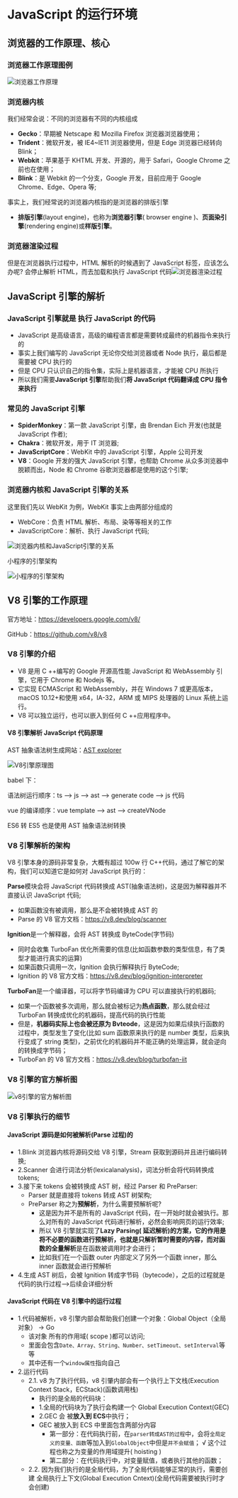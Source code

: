 # JavaScript 的运行环境

## 浏览器的工作原理、核心

### 浏览器工作原理图例

![浏览器工作原理](.\img\浏览器工作原理.png)

### 浏览器内核

我们经常会说：不同的浏览器有不同的内核组成

- **Gecko**：早期被 Netscape 和 Mozilla Firefox 浏览器浏览器使用；
- **Trident**：微软开发，被 IE4~IE11 浏览器使用，但是 Edge 浏览器已经转向 Blink；
- **Webkit**：苹果基于 KHTML 开发、开源的，用于 Safari，Google Chrome 之前也在使用；
- **Blink**：是 Webkit 的一个分支，Google 开发，目前应用于 Google Chrome、Edge、Opera 等;

事实上，我们经常说的浏览器内核指的是浏览器的排版引擎

- **排版引擎**(layout engine)，也称为**浏览器引擎**( browser engine )、**页面染引擎**(rendering engine)或**样版引擎**。

### 浏览器渲染过程

但是在浏览器执行过程中，HTML 解析的时候遇到了 JavaScript 标签，应该怎么办呢?
会停止解析 HTML，而去加载和执行 JavaScript 代码![浏览器渲染过程](.\img\浏览器渲染过程.jpg)

## JavaScript 引擎的解析

### JavaScript 引擎就是 执行 JavaScript 的代码

- JavaScript 是高级语言，高级的编程语言都是需要转成最终的机器指令来执行的
- 事实上我们编写的 JavaScript 无论你交给浏览器或者 Node 执行，最后都是需要被 CPU 执行的
- 但是 CPU 只认识自己的指令集，实际上是机器语言，才能被 CPU 所执行
- 所以我们需要**JavaScript 引擎**帮助我们**将 JavaScript 代码翻译成 CPU 指令来执行**

### 常见的 JavaScript 引擎

- **SpiderMonkey**：第一款 JavaScript 引擎，由 Brendan Eich 开发(也就是 JavaScript 作者);
- **Chakra**：微软开发，用于 IT 浏览器;
- **JavaScriptCore**：WebKit 中的 JavaScript 引擎，Apple 公司开发
- **V8**：Google 开发的强大 JavaScript 引擎，也帮助 Chrome 从众多浏览器中脱颖而出，Node 和 Chrome 谷歌浏览器都是使用的这个引擎;

### 浏览器内核和 JavaScript 引擎的关系

这里我们先以 WebKit 为例，WebKit 事实上由两部分组成的

- WebCore：负责 HTML 解析、布局、染等等相关的工作
- JavaScriptCore：解析、执行 JavaScript 代码;

![浏览器内核和JavaScript引擎的关系](.\img\浏览器内核和JavaScript引擎的关系.jpg)

小程序的引擎架构

![小程序的引擎架构](.\img\小程序的引擎架构.jpg)

## V8 引擎的工作原理

官方地址：<https://developers.google.com/v8/>

GitHub：<https://github.com/v8/v8>

### V8 引擎的介绍

- V8 是用 C ++编写的 Google 开源高性能 JavaScript 和 WebAssembly 引擎，它用于 Chrome 和 Nodejs 等。
- 它实现 ECMAScript 和 WebAssembly，并在 Windows 7 或更高版本，macOS 10.12+和使用 x64，IA-32，ARM 或 MIPS 处理器的 Linux 系统上运行。
- V8 可以独立运行，也可以嵌入到任何 C ++应用程序中。

#### V8 引擎解析 JavaScript 代码原理

AST 抽象语法树生成网站：[AST explorer](https://astexplorer.net/)

![V8引擎原理图](.\img\V8引擎原理图.jpg)

babel 下：

语法树运行顺序：ts --> js --> ast --> generate code --> js 代码

vue 的编译顺序：vue template --> ast --> createVNode

ES6 转 ES5 也是使用 AST 抽象语法树转换

### V8 引擎解析的架构

V8 引擎本身的源码非常复杂，大概有超过 100w 行 C++代码，通过了解它的架构，我们可以知道它是如何对 JavaScript 执行的：

**Parse**模块会将 JavaScript 代码转换成 AST(抽象语法树)，这是因为解释器并不直接认识 JavaScript 代码;

- 如果函数没有被调用，那么是不会被转换成 AST 的
- Parse 的 V8 官方文档：<https://v8.dev/blog/scanner>

**Ignition**是一个解释器，会将 AST 转换成 ByteCode(字节码)

- 同时会收集 TurboFan 优化所需要的信息(比如函数参数的类型信息，有了类型才能进行真实的运算)
- 如果函数只调用一次，Ignition 会执行解释执行 ByteCode;
- Ignition 的 V8 官方文档：<https://v8.dev/blog/ignition-interpreter>

**TurboFan**是一个编译器，可以将字节码编译为 CPU 可以直接执行的机器码;

- 如果一个函数被多次调用，那么就会被标记为**热点函数**，那么就会经过 TurboFan 转换成优化的机器码，提高代码的执行性能
- 但是，**机器码实际上也会被还原为 Bvteode**，这是因为如果后续执行函数的过程中，类型发生了变化(比如 sum 函数原来执行的是 number 类型，后来执行变成了 string 类型)，之前优化的机器码并不能正确的处理运算，就会逆向的转换成字节码；
- TurboFan 的 V8 官方文档：<https://v8.dev/blog/turbofan-iit>

### V8 引擎的官方解析图

![v8引擎的官方解析图](.\img\v8引擎的官方解析图.jpg)

### V8 引擎执行的细节

#### JavaScript 源码是如何被解析(Parse 过程)的

- 1.Blink 浏览器内核将源码交给 V8 引擎，Stream 获取到源码并且进行编码转换;
- 2.Scanner 会进行词法分析(lexicalanalysis)，词法分析会将代码转换成 tokens;
- 3.接下来 tokens 会被转换成 AST 树，经过 Parser 和 PreParser:
  - Parser 就是直接将 tokens 转成 AST 树架构;
  - PreParser 称之为**预解析**，为什么需要预解析呢?
    - 这是因为并不是所有的 JavaScript 代码，在一开始时就会被执行。那么对所有的 JavaScript 代码进行解析，必然会影响网页的运行效率;
    - 所以 V8 引擎就实现了**Lazy Parsing( 延迟解析)**的方案，它的作用是将不必要的函数进行预解析，也就是只解析暂时需要的内容，而对**函数的全量解析**是在函数被调用时才会进行；
    - 比如我们在一个函数 outer 内部定义了另外一个函数 inner，那么 inner 函数就会进行预解析
- 4.生成 AST 树后，会被 Ignition 转成字节码（bytecode），之后的过程就是代码的执行过程-->后续会详细分析

#### JavaScript 代码在 V8 引擎中的运行过程

- 1.代码被解析，v8 引擎内部会帮助我们创建一个对象：Global Object（全局对象） -> Go
  - 该对象 所有的作用域( scope )都可以访问;
  - 里面会包含`Date、Array、String、Number、setTimeout、setInterval`等等
  - 其中还有一个`window属性`指向自己
- 2.运行代码
  - 2.1. v8 为了执行代码，v8 引肇内部会有一个执行上下文栈(Execution Context Stack，ECStack)(函数调用栈)
    - 执行的是全局的代码块：
    - 1.全局的代码块为了执行会构建一个 Global Execution Context(GEC)
    - 2.GEC 会 被**放入到 ECS**中执行；
    - GEC 被放入到 ECS 中里面包含两部分内容
      - 第一部分：在代码执行前，在`parser转成AST的过程`中，会将`全局定义的变量、函数`等加入到`GlobalObject`中但是`并不会赋值`；
        √ 这个过程也称之为变量的作用域提升( hoisting )
      - 第二部分：在代码执行中，对变量赋值，或者执行其他的函数；
  - 2.2. 因为我们执行的是全局代码，为了全局代码能够正常的执行，需要创建 全局执行上下文(Global Execution Cntext)(全局代码需要被执行时才会创建)
